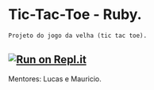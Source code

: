 # Tic-Tac-Toe - Ruby.
    Projeto do jogo da velha (tic tac toe).

##    [![Run on Repl.it](https://img.shields.io/badge/Replit-667881?&style=plastic&logo=replit&logoColor=white&label=Run+on+the+code&labelColor=informational)](https://replit.it/KnightCapivara/tictactoeruby)

Mentores: Lucas e Mauricio.